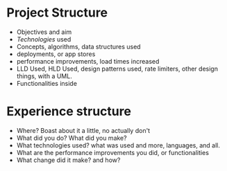 # Project Structure

- Objectives and aim
- *Technologies* used
- Concepts, algorithms, data structures used
- deployments, or app stores
- performance improvements, load times increased
- LLD Used, HLD Used, design patterns used, rate limiters, other design things, with a UML.
- Functionalities inside


# Experience structure

- Where? Boast about it a little, no actually don't
- What did you do? What did you make?
- What technologies used? what was used and more, languages, and all.
- What are the performance improvements you did, or functionalities
- What change did it make? and  how?
